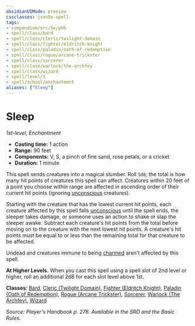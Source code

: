 ```yaml
---
obsidianUIMode: preview
cssclasses: json5e-spell
tags:
- compendium/src/5e/phb
- spell/class/bard
- spell/class/cleric/twilight-domain
- spell/class/fighter/eldritch-knight
- spell/class/paladin/oath-of-redemption
- spell/class/rogue/arcane-trickster
- spell/class/sorcerer
- spell/class/warlock/the-archfey
- spell/class/wizard
- spell/level/1
- spell/school/enchantment
aliases: ["Sleep"]
---
```

# Sleep
*1st-level, Enchantment*  

- **Casting time:** 1 action
- **Range:** 90 feet
- **Components:** V, S, a pinch of fine sand, rose petals, or a cricket
- **Duration:** 1 minute

This spell sends creatures into a magical slumber. Roll `5d8`; the total is how many hit points of creatures this spell can affect. Creatures within 20 feet of a point you choose within range are affected in ascending order of their current hit points (ignoring [unconscious](2.%20GM%20Tools/Misc%20DND%20Handbook/compendium/rules/conditions.md#unconscious) creatures).

Starting with the creature that has the lowest current hit points, each creature affected by this spell falls [unconscious](2.%20GM%20Tools/Misc%20DND%20Handbook/compendium/rules/conditions.md#unconscious) until the spell ends, the sleeper takes damage, or someone uses an action to shake or slap the sleeper awake. Subtract each creature's hit points from the total before moving on to the creature with the next lowest hit points. A creature's hit points must be equal to or less than the remaining total for that creature to be affected.

Undead and creatures immune to being [charmed](2.%20GM%20Tools/Misc%20DND%20Handbook/compendium/rules/conditions.md#charmed) aren't affected by this spell.

**At Higher Levels.** When you cast this spell using a spell slot of 2nd level or higher, roll an additional 2d8 for each slot level above 1st.

**Classes**: [Bard](/compendium/classes/bard.md), [Cleric (Twilight Domain)](/compendium/classes/cleric-twilight-domain-tce.md), [Fighter (Eldritch Knight)](/compendium/classes/fighter-eldritch-knight.md), [Paladin (Oath of Redemption)](/compendium/classes/paladin-oath-of-redemption-xge.md), [Rogue (Arcane Trickster)](/compendium/classes/rogue-arcane-trickster.md), [Sorcerer](/compendium/classes/sorcerer.md), [Warlock (The Archfey)](/compendium/classes/warlock-the-archfey.md), [Wizard](/compendium/classes/wizard.md)

*Source: Player's Handbook p. 276. Available in the SRD and the Basic Rules.*